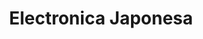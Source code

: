 ---
title: "Electronica Japonesa"
url: /santa-ana-el-salvador/electronica-japonesa/
shop: general
---